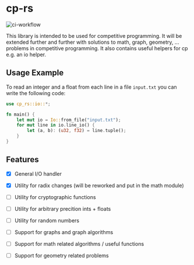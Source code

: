 # cp-rs

![ci-workflow](https://github.com/tectrixer/cp-rs/actions/workflows/rust.yml/badge.svg)

This library is intended to be used for competitive programming. It will be extended further and further with solutions to math, graph, geometry, ... problems in competitive programming. It also contains useful helpers for cp e.g. an io helper.

## Usage Example

To read an integer and a float from each line in a file `input.txt` you can write the following code:
```rust
use cp_rs::io::*;

fn main() {
    let mut io = Io::from_file("input.txt");
    for mut line in io.line_io() {
        let (a, b): (u32, f32) = line.tuple();
    }
}
```

## Features

- [x] General I/O handler
- [x] Utility for radix changes (will be reworked and put in the math module)
- [ ] Utility for cryptographic functions
- [ ] Utility for arbitrary precition ints + floats
- [ ] Utility for random numbers
- [ ] Support for graphs and graph algorithms
- [ ] Support for math related algorithms / useful functions
- [ ] Support for geometry related problems


